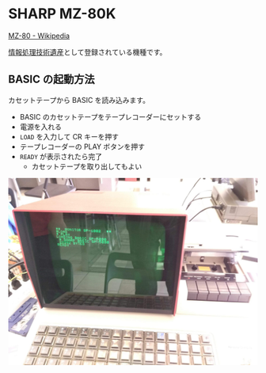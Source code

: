 # SHARP MZ-80K
[MZ-80 - Wikipedia](https://ja.wikipedia.org/wiki/MZ-80)

[情報処理技術遺産](http://museum.ipsj.or.jp/heritage/mz80k.html)として登録されている機種です。

## BASIC の起動方法
カセットテープから BASIC を読み込みます。

- BASIC のカセットテープをテープレコーダーにセットする
- 電源を入れる
- `LOAD` を入力して CR キーを押す
- テープレコーダーの PLAY ボタンを押す
- `READY` が表示されたら完了
  - カセットテープを取り出してもよい

![](../images/MZ-80K-Load-BASIC.jpg)
